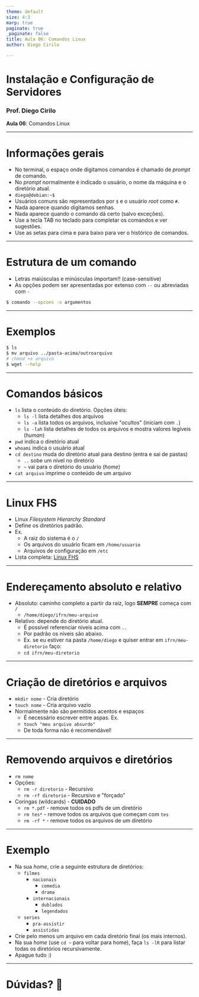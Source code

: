 ```yaml
---
theme: default
size: 4:3
marp: true
paginate: true
_paginate: false
title: Aula 06: Comandos Linux
author: Diego Cirilo

---
```

<style>
img {
  display: block;
  margin: 0 auto;
}
</style>

# <!-- fit --> Instalação e Configuração de Servidores

### Prof. Diego Cirilo

**Aula 06**: Comandos Linux

---
<style scoped>section { font-size: 24px; }</style>
# Informações gerais

- No terminal, o espaço onde digitamos comandos é chamado de *prompt* de comando.
- No *prompt* normalmente é indicado o usuário, o nome da máquina e o diretório atual.
- `diego@debian:~$`
- Usuários comuns são representados por `$` e o usuário *root* como `#`.
- Nada aparece quando digitamos senhas.
- Nada aparece quando o comando dá certo (salvo exceções).
- Use a tecla TAB no teclado para completar os comandos e ver sugestões.
- Use as setas para cima e para baixo para ver o histórico de comandos.

---
# Estrutura de um comando

- Letras maiúsculas e minúsculas importam!! (case-sensitive)
- As opções podem ser apresentadas por extenso com `--` ou abreviadas com `-`

```sh
$ comando --opcoes -o argumentos
```
---
# Exemplos 
```sh
$ ls
$ mv arquivo ../pasta-acima/outroarquivo
# chmod +x arquivo
$ wget --help
```

---
<style scoped>section { font-size: 26px; }</style>
# Comandos básicos
- `ls` lista o conteúdo do diretório. Opções úteis:
    - `ls -l` lista detalhes dos arquivos
    - `ls -a` lista todos os arquivos, inclusive "ocultos" (iniciam com `.`)
    - `ls -lah` lista detalhes de todos os arquivos e mostra valores legíveis (*human*)
- `pwd` indica o diretório atual
- `whoami` indica o usuário atual
- `cd destino` muda do diretório atual para destino (entra e sai de pastas)
    - `..` sobe um nível no diretório
    - `~` vai para o diretório do usuário (*home*)
- `cat arquivo` imprime o conteúdo de um arquivo
---
# Linux FHS
- Linux *Filesystem Hierarchy Standard*
- Define os diretórios padrão.
- Ex.
    - A raiz do sistema é o `/`
    - Os arquivos do usuário ficam em `/home/usuario`
    - Arquivos de configuração em `/etc`
- Lista completa: [Linux FHS](https://pt.wikipedia.org/wiki/Filesystem_Hierarchy_Standard)

---
# Endereçamento absoluto e relativo
- Absoluto: caminho completo a partir da raiz, logo **SEMPRE** começa com `/`
    - `/home/diego/ifrn/meu-arquivo`
- Relativo: depende do diretório atual.
    - É possível referenciar níveis acima com `..`
    - Por padrão os níveis são abaixo.
    - Ex. se eu estiver na pasta `/home/diego` e quiser entrar em `ifrn/meu-diretorio` faço:
    - `cd ifrn/meu-diretorio`

---
# Criação de diretórios e arquivos
- `mkdir nome` - Cria diretório
- `touch nome` - Cria arquivo vazio
- Normalmente não são permitidos acentos e espaços
    - É necessário escrever entre aspas. Ex.
    - `touch "meu arquivo absurdo"`
    - De toda forma não é recomendável!

---
# Removendo arquivos e diretórios
- `rm nome`
- Opções:
    - `rm -r diretorio` - Recursivo
    - `rm -rf diretorio` - Recursivo e "forçado"
- Coringas (wildcards) - **CUIDADO**
    - `rm *.pdf` - remove todos os pdfs de um diretório
    - `rm tes*`  - remove todos os arquivos que começam com `tes`
    - `rm -rf *` - remove todos os arquivos de um diretório

---
# Exemplo
<style scoped>section { font-size: 22px; }</style>
- Na sua *home*, crie a seguinte estrutura de diretórios:
    - `filmes`
        - `nacionais`
            - `comedia`
            - `drama`
        - `internacionais`
            - `dublados`
            - `legendados`
    - `series`
        - `pra-assistir`
        - `assistidas`
- Crie pelo menos um arquivo em cada diretório final (os mais internos).
- Na sua *home* (use `cd ~` para voltar para home), faça `ls -lR` para listar todas os diretórios recursivamente.
- Apague tudo :)

---

# <!--fit--> Dúvidas? 🤔
